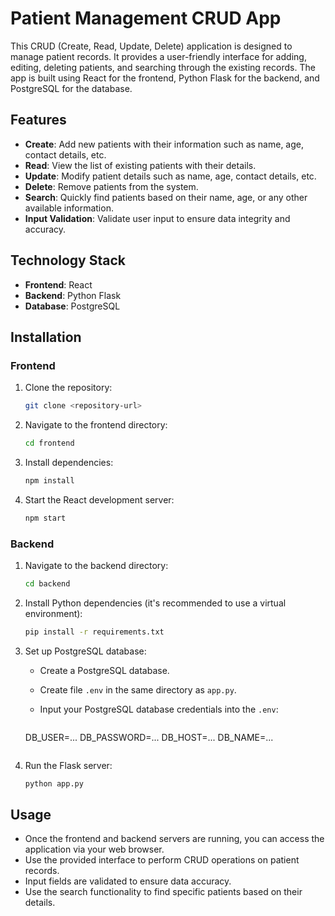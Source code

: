 # Patient Management CRUD App

This CRUD (Create, Read, Update, Delete) application is designed to manage patient records. It provides a user-friendly interface for adding, editing, deleting patients, and searching through the existing records. The app is built using React for the frontend, Python Flask for the backend, and PostgreSQL for the database.

## Features

- **Create**: Add new patients with their information such as name, age, contact details, etc.
- **Read**: View the list of existing patients with their details.
- **Update**: Modify patient details such as name, age, contact details, etc.
- **Delete**: Remove patients from the system.
- **Search**: Quickly find patients based on their name, age, or any other available information.
- **Input Validation**: Validate user input to ensure data integrity and accuracy.

## Technology Stack

- **Frontend**: React
- **Backend**: Python Flask
- **Database**: PostgreSQL

## Installation

### Frontend

1. Clone the repository:

   ```bash
   git clone <repository-url>
   ```

2. Navigate to the frontend directory:

   ```bash
   cd frontend
   ```

3. Install dependencies:

   ```bash
   npm install
   ```

4. Start the React development server:

   ```bash
   npm start
   ```

### Backend

1. Navigate to the backend directory:

   ```bash
   cd backend
   ```

2. Install Python dependencies (it's recommended to use a virtual environment):

   ```bash
   pip install -r requirements.txt
   ```

3. Set up PostgreSQL database:
   
   - Create a PostgreSQL database.
   - Create file `.env` in the same directory as `app.py`.
   - Input your PostgreSQL database credentials into the `.env`:

     ```bash
    DB_USER=...
    DB_PASSWORD=...
    DB_HOST=...
    DB_NAME=...
     ```

4. Run the Flask server:

   ```bash
   python app.py
   ```

## Usage

- Once the frontend and backend servers are running, you can access the application via your web browser.
- Use the provided interface to perform CRUD operations on patient records.
- Input fields are validated to ensure data accuracy.
- Use the search functionality to find specific patients based on their details.